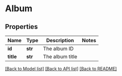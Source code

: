 # Album

## Properties
Name | Type | Description | Notes
------------ | ------------- | ------------- | -------------
**id** | **str** | The album ID | 
**title** | **str** | The album title | 

[[Back to Model list]](../README.md#documentation-for-models) [[Back to API list]](../README.md#documentation-for-api-endpoints) [[Back to README]](../README.md)


